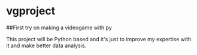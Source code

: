 # vgproject
##First try on making a videogame with py

This project will be Python based and it's just to improve my expertise with it and make better data analysis.
